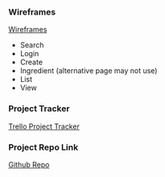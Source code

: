 
### Wireframes
[Wireframes](https://drive.google.com/drive/u/0/my-drive)
* Search
* Login
* Create
* Ingredient (alternative page may not use)
* List
* View


### Project Tracker
[Trello Project Tracker](https://trello.com/b/KwFa20ab/liftoff-project)

### Project Repo Link


[Github Repo](https://github.com/klayne1129/basil-app)

